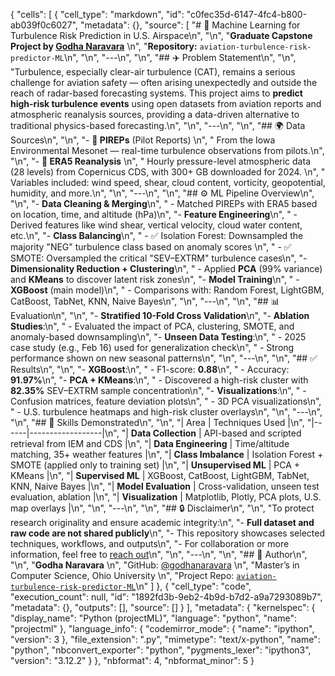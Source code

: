 {
 "cells": [
  {
   "cell_type": "markdown",
   "id": "c0fec35d-6147-4fc4-b800-ab039f0c6027",
   "metadata": {},
   "source": [
    "# 📘 Machine Learning for Turbulence Risk Prediction in U.S. Airspace\n",
    "\n",
    "**Graduate Capstone Project by [Godha Naravara](https://github.com/godhanaravara)**  \n",
    "**Repository:** `aviation-turbulence-risk-predictor-ML`\n",
    "\n",
    "---\n",
    "\n",
    "## ✈️ Problem Statement\n",
    "\n",
    "Turbulence, especially clear-air turbulence (CAT), remains a serious challenge for aviation safety — often arising unexpectedly and outside the reach of radar-based forecasting systems. This project aims to **predict high-risk turbulence events** using open datasets from aviation reports and atmospheric reanalysis sources, providing a data-driven alternative to traditional physics-based forecasting.\n",
    "\n",
    "---\n",
    "\n",
    "## 🌍 Data Sources\n",
    "\n",
    "- **📌 PIREPs** (Pilot Reports)  \n",
    "  From the Iowa Environmental Mesonet — real-time turbulence observations from pilots.\n",
    "\n",
    "- **📌 ERA5 Reanalysis**  \n",
    "  Hourly pressure-level atmospheric data (28 levels) from Copernicus CDS, with 300+ GB downloaded for 2024.  \n",
    "  Variables included: wind speed, shear, cloud content, vorticity, geopotential, humidity, and more.\n",
    "\n",
    "---\n",
    "\n",
    "## ⚙️ ML Pipeline Overview\n",
    "\n",
    "- **Data Cleaning & Merging**\n",
    "  - Matched PIREPs with ERA5 based on location, time, and altitude (hPa)\n",
    "- **Feature Engineering**\n",
    "  - Derived features like wind shear, vertical velocity, cloud water content, etc.\n",
    "- **Class Balancing**\n",
    "  - ✅ Isolation Forest: Downsampled the majority \"NEG\" turbulence class based on anomaly scores  \n",
    "  - ✅ SMOTE: Oversampled the critical \"SEV–EXTRM\" turbulence cases\n",
    "- **Dimensionality Reduction + Clustering**\n",
    "  - Applied **PCA** (99% variance) and **KMeans** to discover latent risk zones\n",
    "- **Model Training**\n",
    "  - **XGBoost** (main model)\n",
    "  - Comparisons with: Random Forest, LightGBM, CatBoost, TabNet, KNN, Naive Bayes\n",
    "\n",
    "---\n",
    "\n",
    "## 📊 Evaluation\n",
    "\n",
    "- **Stratified 10-Fold Cross Validation**\n",
    "- **Ablation Studies**:\n",
    "  - Evaluated the impact of PCA, clustering, SMOTE, and anomaly-based downsampling\n",
    "- **Unseen Data Testing**:\n",
    "  - 2025 case study (e.g., Feb 16) used for generalization check\n",
    "  - Strong performance shown on new seasonal patterns\n",
    "\n",
    "---\n",
    "\n",
    "## ✅ Results\n",
    "\n",
    "- **XGBoost**:\n",
    "  - F1-score: **0.88**\n",
    "  - Accuracy: **91.97%**\n",
    "- **PCA + KMeans**:\n",
    "  - Discovered a high-risk cluster with **82.35%** SEV–EXTRM sample concentration\n",
    "- **Visualizations**:\n",
    "  - Confusion matrices, feature deviation plots\n",
    "  - 3D PCA visualizations\n",
    "  - U.S. turbulence heatmaps and high-risk cluster overlays\n",
    "\n",
    "---\n",
    "\n",
    "## 🧠 Skills Demonstrated\n",
    "\n",
    "| Area | Techniques Used |\n",
    "|------|------------------|\n",
    "| **Data Collection** | API-based and scripted retrieval from IEM and CDS |\n",
    "| **Data Engineering** | Time/altitude matching, 35+ weather features |\n",
    "| **Class Imbalance** | Isolation Forest + SMOTE (applied only to training set) |\n",
    "| **Unsupervised ML** | PCA + KMeans |\n",
    "| **Supervised ML** | XGBoost, CatBoost, LightGBM, TabNet, KNN, Naive Bayes |\n",
    "| **Model Evaluation** | Cross-validation, unseen test evaluation, ablation |\n",
    "| **Visualization** | Matplotlib, Plotly, PCA plots, U.S. map overlays |\n",
    "\n",
    "---\n",
    "\n",
    "## 🔒 Disclaimer\n",
    "\n",
    "To protect research originality and ensure academic integrity:\n",
    "- **Full dataset and raw code are not shared publicly**\n",
    "- This repository showcases selected techniques, workflows, and outputs\n",
    "- For collaboration or more information, feel free to [reach out](mailto:godhanaravara@gmail.com)\n",
    "\n",
    "---\n",
    "\n",
    "## 📎 Author\n",
    "\n",
    "**Godha Naravara**  \n",
    "GitHub: [@godhanaravara](https://github.com/godhanaravara)  \n",
    "Master’s in Computer Science, Ohio University  \n",
    "Project Repo: [`aviation-turbulence-risk-predictor-ML`](https://github.com/godhanaravara/aviation-turbulence-risk-predictor-ML)\n"
   ]
  },
  {
   "cell_type": "code",
   "execution_count": null,
   "id": "1892fd3b-9eb2-4b9d-b7d2-a9a7293089b7",
   "metadata": {},
   "outputs": [],
   "source": []
  }
 ],
 "metadata": {
  "kernelspec": {
   "display_name": "Python (projectML)",
   "language": "python",
   "name": "projectml"
  },
  "language_info": {
   "codemirror_mode": {
    "name": "ipython",
    "version": 3
   },
   "file_extension": ".py",
   "mimetype": "text/x-python",
   "name": "python",
   "nbconvert_exporter": "python",
   "pygments_lexer": "ipython3",
   "version": "3.12.2"
  }
 },
 "nbformat": 4,
 "nbformat_minor": 5
}
